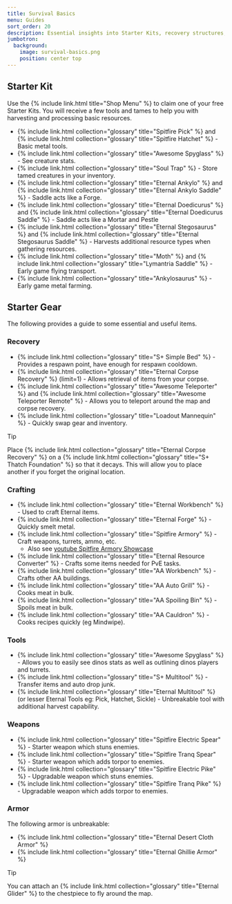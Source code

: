 ```yaml
---
title: Survival Basics
menu: Guides
sort_order: 20
description: Essential insights into Starter Kits, recovery structures, early crafting, and key tools for success.
jumbotron:
  background:
    image: survival-basics.png
    position: center top
---
```


## Starter Kit

Use the {% include link.html title="Shop Menu" %}  to claim one of your free Starter Kits. You will receive a few tools and tames to help you with harvesting and processing basic resources.

- {% include link.html collection="glossary" title="Spitfire Pick" %} and {% include link.html collection="glossary" title="Spitfire Hatchet" %}  - Basic metal tools.
- {% include link.html collection="glossary" title="Awesome Spyglass" %} - See creature stats.
- {% include link.html collection="glossary" title="Soul Trap" %} - Store tamed creatures in your inventory.
- {% include link.html collection="glossary" title="Eternal Ankylo" %} and {% include link.html collection="glossary" title="Eternal Ankylo Saddle" %} - Saddle acts like a Forge.
- {% include link.html collection="glossary" title="Eternal Doedicurus" %} and {% include link.html collection="glossary" title="Eternal Doedicurus Saddle" %} - Saddle acts like a Mortar and Pestle
- {% include link.html collection="glossary" title="Eternal Stegosaurus" %} and {% include link.html collection="glossary" title="Eternal Stegosaurus Saddle" %} - Harvests additional resource types when gathering resources.
- {% include link.html collection="glossary" title="Moth" %} and {% include link.html collection="glossary" title="Lymantria Saddle" %} - Early game flying transport.
- {% include link.html collection="glossary" title="Ankylosaurus" %} - Early game metal farming.

## Starter Gear

The following provides a guide to some essential and useful items.

### Recovery

- {% include link.html collection="glossary" title="S+ Simple Bed" %} - Provides a respawn point, have enough for respawn cooldown.
- {% include link.html collection="glossary" title="Eternal Corpse Recovery" %} (limit=1) - Allows retrieval of items from your corpse.
- {% include link.html collection="glossary" title="Awesome Teleporter" %} and {% include link.html collection="glossary" title="Awesome Teleporter Remote" %} - Allows you to teleport around the map and corpse recovery.
- {% include link.html collection="glossary" title="Loadout Mannequin" %} - Quickly swap gear and inventory.
  
<div class="markdown-alert markdown-alert-tip">
<p class="markdown-alert-title">Tip</p>
<p>Place {% include link.html collection="glossary" title="Eternal Corpse Recovery" %} on a {% include link.html collection="glossary" title="S+ Thatch Foundation" %} so that it decays.  This will allow you to place another if you forget the original location.</p>
</div>

### Crafting

- {% include link.html collection="glossary" title="Eternal Workbench" %} - Used to craft Eternal items.
- {% include link.html collection="glossary" title="Eternal Forge" %} - Quickly smelt metal.
- {% include link.html collection="glossary" title="Spitfire Armory" %} - Craft weapons, turrets, ammo, etc.
  - Also see [youtube Spitfire Armory Showcase](https://www.youtube.com/watch?v=Naniu1xnSMQ)
- {% include link.html collection="glossary" title="Eternal Resource Converter" %} - Crafts some items needed for PvE tasks.
- {% include link.html collection="glossary" title="AA Workbench" %} - Crafts other AA buildings.
- {% include link.html collection="glossary" title="AA Auto Grill" %} - Cooks meat in bulk.
- {% include link.html collection="glossary" title="AA Spoiling Bin" %} - Spoils meat in bulk.
- {% include link.html collection="glossary" title="AA Cauldron" %} - Cooks recipes quickly (eg Mindwipe).



### Tools

- {% include link.html collection="glossary" title="Awesome Spyglass" %} - Allows you to easily see dinos stats as well as outlining dinos players and turrets.
- {% include link.html collection="glossary" title="S+ Multitool" %} - Transfer items and auto drop junk.
- {% include link.html collection="glossary" title="Eternal Multitool" %} (or lesser Eternal Tools eg: Pick, Hatchet, Sickle) - Unbreakable tool with additional harvest capability.

### Weapons

- {% include link.html collection="glossary" title="Spitfire Electric Spear" %} - Starter weapon which stuns enemies.
- {% include link.html collection="glossary" title="Spitfire Tranq Spear" %} - Starter weapon which adds torpor to enemies.
- {% include link.html collection="glossary" title="Spitfire Electric Pike" %} - Upgradable weapon which stuns enemies.
- {% include link.html collection="glossary" title="Spitfire Tranq Pike" %} - Upgradable weapon which adds torpor to enemies.

### Armor

The following armor is unbreakable:

- {% include link.html collection="glossary" title="Eternal Desert Cloth Armor" %}
- {% include link.html collection="glossary" title="Eternal Ghillie Armor" %}

<div class="markdown-alert markdown-alert-tip">
<p class="markdown-alert-title">Tip</p>
<p>You can attach an {% include link.html collection="glossary" title="Eternal Glider" %} to the chestpiece to fly around the map.</p>
</div>
